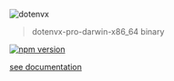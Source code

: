 ![dotenvx](https://dotenvx.com/better-banner.png)

> dotenvx-pro-darwin-x86_64 binary

[![npm version](https://img.shields.io/npm/v/@dotenvx/dotenvx-pro-darwin-x86_64.svg)](https://www.npmjs.com/package/@dotenvx/dotenvx-pro-darwin-x86_64)

[see documentation](https://github.com/dotenvx/dotenvx-pro)

&nbsp;
